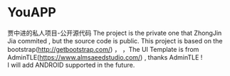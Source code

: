 # YouAPP
贾中进的私人项目-公开源代码
The project is the private one that ZhongJin Jia commited , but the source code is public. 
This project is based on the bootstrap(http://getbootstrap.com/) ，
，The UI Template is from AdminTLE(https://www.almsaeedstudio.com/) , thanks AdminTLE !  
I will add ANDROID supported in the future. 
